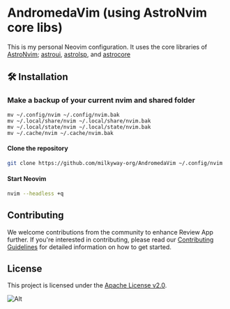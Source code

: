 # AndromedaVim (using AstroNvim core libs)

This is my personal Neovim configuration. It uses the core libraries of [AstroNvim](https://astronvim.com/); [astroui](https://github.com/AstroNvim/astroui), [astrolsp](https://github.com/AstroNvim/astrolsp), and [astrocore](https://github.com/AstroNvim/astrocore)

## 🛠️ Installation

### Make a backup of your current nvim and shared folder

```shell
mv ~/.config/nvim ~/.config/nvim.bak
mv ~/.local/share/nvim ~/.local/share/nvim.bak
mv ~/.local/state/nvim ~/.local/state/nvim.bak
mv ~/.cache/nvim ~/.cache/nvim.bak
```

#### Clone the repository

```sh
git clone https://github.com/milkyway-org/AndromedaVim ~/.config/nvim
```

#### Start Neovim

```sh
nvim --headless +q
```

## Contributing

We welcome contributions from the community to enhance Review App further. If you're interested in contributing, please read our [Contributing Guidelines](CONTRIBUTING.md) for detailed information on how to get started.

## License

This project is licensed under the [Apache License v2.0](https://github.com/lecoqjacob/AndromedaVim/blob/main/LICENSE).

![Alt](https://repobeats.axiom.co/api/embed/05da9a28262b1af1fe710e42400815188aa82d99.svg "Repobeats analytics image")
